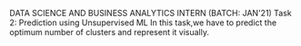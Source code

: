 DATA SCIENCE AND BUSINESS ANALYTICS INTERN (BATCH: JAN'21)
Task 2: Prediction using Unsupervised ML
In this task,we have to predict the optimum number of clusters
and represent it visually.
